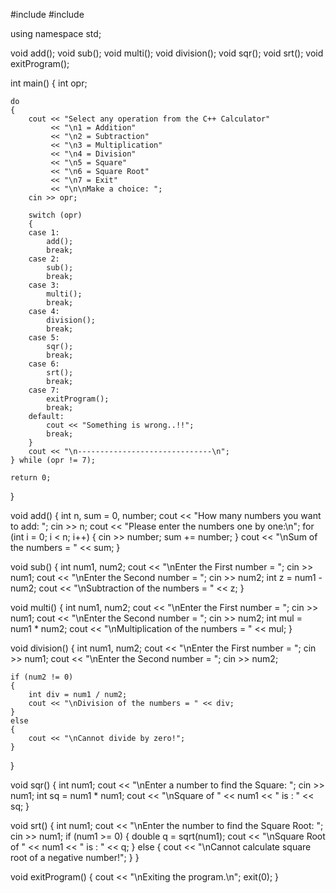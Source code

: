 #include <iostream>
#include <cmath>

using namespace std;

void add();
void sub();
void multi();
void division();
void sqr();
void srt();
void exitProgram();

int main()
{
    int opr;

    do
    {
        cout << "Select any operation from the C++ Calculator"
             << "\n1 = Addition"
             << "\n2 = Subtraction"
             << "\n3 = Multiplication"
             << "\n4 = Division"
             << "\n5 = Square"
             << "\n6 = Square Root"
             << "\n7 = Exit"
             << "\n\nMake a choice: ";
        cin >> opr;

        switch (opr)
        {
        case 1:
            add();
            break;
        case 2:
            sub();
            break;
        case 3:
            multi();
            break;
        case 4:
            division();
            break;
        case 5:
            sqr();
            break;
        case 6:
            srt();
            break;
        case 7:
            exitProgram();
            break;
        default:
            cout << "Something is wrong..!!";
            break;
        }
        cout << "\n------------------------------\n";
    } while (opr != 7);

    return 0;
}

void add()
{
    int n, sum = 0, number;
    cout << "How many numbers you want to add: ";
    cin >> n;
    cout << "Please enter the numbers one by one:\n";
    for (int i = 0; i < n; i++)
    {
        cin >> number;
        sum += number;
    }
    cout << "\nSum of the numbers = " << sum;
}

void sub()
{
    int num1, num2;
    cout << "\nEnter the First number = ";
    cin >> num1;
    cout << "\nEnter the Second number = ";
    cin >> num2;
    int z = num1 - num2;
    cout << "\nSubtraction of the numbers = " << z;
}

void multi()
{
    int num1, num2;
    cout << "\nEnter the First number = ";
    cin >> num1;
    cout << "\nEnter the Second number = ";
    cin >> num2;
    int mul = num1 * num2;
    cout << "\nMultiplication of the numbers = " << mul;
}

void division()
{
    int num1, num2;
    cout << "\nEnter the First number = ";
    cin >> num1;
    cout << "\nEnter the Second number = ";
    cin >> num2;

    if (num2 != 0)
    {
        int div = num1 / num2;
        cout << "\nDivision of the numbers = " << div;
    }
    else
    {
        cout << "\nCannot divide by zero!";
    }
}

void sqr()
{
    int num1;
    cout << "\nEnter a number to find the Square: ";
    cin >> num1;
    int sq = num1 * num1;
    cout << "\nSquare of " << num1 << " is : " << sq;
}

void srt()
{
    int num1;
    cout << "\nEnter the number to find the Square Root: ";
    cin >> num1;
    if (num1 >= 0)
    {
        double q = sqrt(num1);
        cout << "\nSquare Root of " << num1 << " is : " << q;
    }
    else
    {
        cout << "\nCannot calculate square root of a negative number!";
    }
}

void exitProgram()
{
    cout << "\nExiting the program.\n";
    exit(0);
}
